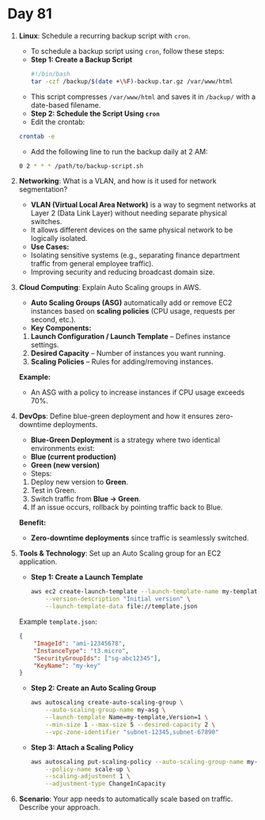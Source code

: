 # Day 81


1. **Linux**: Schedule a recurring backup script with `cron`.
   - To schedule a backup script using `cron`, follow these steps:

   * **Step 1: Create a Backup Script**
     ```sh
     #!/bin/bash
     tar -czf /backup/$(date +\%F)-backup.tar.gz /var/www/html
     ```
    - This script compresses `/var/www/html` and saves it in `/backup/` with a date-based filename.

   * **Step 2: Schedule the Script Using `cron`**
    - Edit the crontab:
     ```sh
     crontab -e
     ```
    - Add the following line to run the backup daily at 2 AM:
     ```sh
     0 2 * * * /path/to/backup-script.sh
     ```


2. **Networking**: What is a VLAN, and how is it used for network segmentation?
   - **VLAN (Virtual Local Area Network)** is a way to segment networks at Layer 2 (Data Link Layer) without needing separate physical switches.
   - It allows different devices on the same physical network to be logically isolated.
   - **Use Cases:**
    - Isolating sensitive systems (e.g., separating finance department traffic from general employee traffic).
    - Improving security and reducing broadcast domain size.


3. **Cloud Computing**: Explain Auto Scaling groups in AWS.
   - **Auto Scaling Groups (ASG)** automatically add or remove EC2 instances based on **scaling policies** (CPU usage, requests per second, etc.).
   - **Key Components:**
    1. **Launch Configuration / Launch Template** – Defines instance settings.
    2. **Desired Capacity** – Number of instances you want running.
    3. **Scaling Policies** – Rules for adding/removing instances.

   **Example:**
    - An ASG with a policy to increase instances if CPU usage exceeds 70%.


4. **DevOps**: Define blue-green deployment and how it ensures zero-downtime deployments.
   - **Blue-Green Deployment** is a strategy where two identical environments exist:
    - **Blue (current production)**
    - **Green (new version)**
   - Steps:
    1. Deploy new version to **Green**.
    2. Test in Green.
    3. Switch traffic from **Blue → Green**.
    4. If an issue occurs, rollback by pointing traffic back to Blue.

   **Benefit:**  
    - **Zero-downtime deployments** since traffic is seamlessly switched.


5. **Tools & Technology**: Set up an Auto Scaling group for an EC2 application.
    * **Step 1: Create a Launch Template**
      ```sh
      aws ec2 create-launch-template --launch-template-name my-template \
          --version-description "Initial version" \
          --launch-template-data file://template.json
      ```
    Example `template.json`:
    ```json
    {
        "ImageId": "ami-12345678",
        "InstanceType": "t3.micro",
        "SecurityGroupIds": ["sg-abc12345"],
        "KeyName": "my-key"
    }
    ```
    
    * **Step 2: Create an Auto Scaling Group**
      ```sh
      aws autoscaling create-auto-scaling-group \
          --auto-scaling-group-name my-asg \
          --launch-template Name=my-template,Version=1 \
          --min-size 1 --max-size 5 --desired-capacity 2 \
          --vpc-zone-identifier "subnet-12345,subnet-67890"
      ```
    
    * **Step 3: Attach a Scaling Policy**
      ```sh
      aws autoscaling put-scaling-policy --auto-scaling-group-name my-asg \
          --policy-name scale-up \
          --scaling-adjustment 1 \
          --adjustment-type ChangeInCapacity
      ```


6. **Scenario**: Your app needs to automatically scale based on traffic. Describe your approach.


